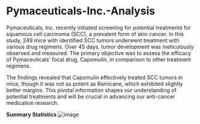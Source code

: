 # Pymaceuticals-Inc.-Analysis

Pymaceuticals, Inc. recently initiated screening for potential treatments for squamous cell carcinoma (SCC), a prevalent form of skin cancer. In this study, 249 mice with identified SCC tumors underwent treatment with various drug regimens. Over 45 days, tumor development was meticulously observed and measured. The primary objective was to assess the efficacy of Pymaceuticals’ focal drug, Capomulin, in comparison to other treatment regimens.

The findings revealed that Capomulin effectively treated SCC tumors in mice, though it was not as potent as Ramicane, which exhibited slightly better margins. This pivotal information shapes our understanding of potential treatments and will be crucial in advancing our anti-cancer medication research.

**Summary Statistics**
![image](https://github.com/BJones5039/Pymaceuticals-Inc.-Analysis/assets/146404698/4e354e91-4099-495a-90a3-0b20cf4ec077)
